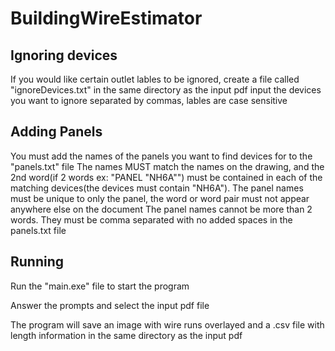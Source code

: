 # BuildingWireEstimator

## Ignoring devices
If you would like certain outlet lables to be ignored, create a file called "ignoreDevices.txt" in the same directory as the input pdf
input the devices you want to ignore separated by commas, lables are case sensitive

## Adding Panels
You must add the names of the panels you want to find devices for to the "panels.txt" file
The names MUST match the names on the drawing, and the 2nd word(if 2 words ex: "PANEL "NH6A"") must be contained in each of the matching devices(the devices must contain "NH6A").
The panel names must be unique to only the panel, the word or word pair must not appear anywhere else on the document
The panel names cannot be more than 2 words.
They must be comma separated with no added spaces in the panels.txt file

## Running

Run the "main.exe" file to start the program

Answer the prompts and select the input pdf file

The program will save an image with wire runs overlayed and a .csv file with length information in the same directory as the input pdf


